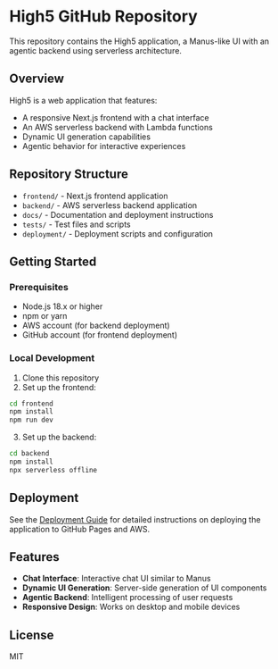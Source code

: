 # High5 GitHub Repository

This repository contains the High5 application, a Manus-like UI with an agentic backend using serverless architecture.

## Overview

High5 is a web application that features:
- A responsive Next.js frontend with a chat interface
- An AWS serverless backend with Lambda functions
- Dynamic UI generation capabilities
- Agentic behavior for interactive experiences

## Repository Structure

- `frontend/` - Next.js frontend application
- `backend/` - AWS serverless backend application
- `docs/` - Documentation and deployment instructions
- `tests/` - Test files and scripts
- `deployment/` - Deployment scripts and configuration

## Getting Started

### Prerequisites

- Node.js 18.x or higher
- npm or yarn
- AWS account (for backend deployment)
- GitHub account (for frontend deployment)

### Local Development

1. Clone this repository
2. Set up the frontend:
```bash
cd frontend
npm install
npm run dev
```

3. Set up the backend:
```bash
cd backend
npm install
npx serverless offline
```

## Deployment

See the [Deployment Guide](./docs/deployment-guide.md) for detailed instructions on deploying the application to GitHub Pages and AWS.

## Features

- **Chat Interface**: Interactive chat UI similar to Manus
- **Dynamic UI Generation**: Server-side generation of UI components
- **Agentic Backend**: Intelligent processing of user requests
- **Responsive Design**: Works on desktop and mobile devices

## License

MIT
